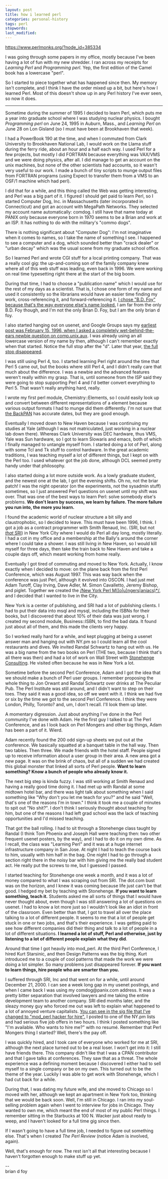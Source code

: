 ```yaml
---
layout: post
title: how i learned perl
categories: personal-history
tags: perl
stopwords:
last_modified:
---
```


https://www.perlmonks.org/?node_id=385334

<p>
I was going through some papers in my office, mostly because
I've been having a lot of fun with my new shredder.  I ran
across my receipts for <i>Learning Perl</i> and
<i>Programming perl</i>. Yep, the first edition of the Camel
book has a lowercase "perl".
</p><p>
So I started to piece together what has happened since then.
My memory isn't complete, and I think I have the order mixed
up a bit, but here's how I learned Perl.  Most of this doesn't
show up in any Perl history I've ever seen, so now it does.
</p><hr><p>
Sometime during the summer of 1995 I decided to learn Perl,
which puts me a year into graduate school where I was
studying nuclear physics.  I bought <i>Programming perl</i>
on June 24, 1995 in Auburn, Mass., and <i>Learning Perl</i> on June 28
on Lon Gisland (so I must have been at Brookhaven that week).
</p>
<readmore>
<p>
I had a PowerBook 190 at the time, and when I commuted from
Clark University to Brookhaven National Lab, I would work on
the Llama stuff during the ferry ride, about an hour and a
half each way. I used Perl for a few projects, but mostly I
did FORTRAN because everything was VAX/VMS and we were doing
physics, after all.  I did manage to get an account on the
unix machines, but none of the other scientists had
accounts, so it wasn't very useful to our work.  I made a
bunch of tiny scripts to munge output files from FORTRAN
programs (using Expect to transfer them from a VMS to an
OSF/1 machine which had perl).
</p><p>
I did that for a while, and this thing called the Web was
getting interesting, and Perl was a big part of it.  I
figured I should get paid to learn Perl, so I started
Computer Dog, Inc. in Massachusetts (later incorporated in
Connecticut) and got an account with MegaPath Networks.
They selected my account name automatically: comdog.  I
still have that name today at PANIX only because everyone
born in 1970 seems to be a Brian and work at an ISP.  It has
nothing to do with the military's "commo dogs".
</p><p>
There is nothing significant about "Computer Dog": I'm not
imaginative when it comes to names, so I take the name of
something I see.  I happened to see a computer and a dog,
which sounded better than "crack dealer" or "urban decay"
which was the usual scene from my graduate school office.
</p><p>
So I learned Perl and wrote CGI stuff for a local printing
company. That was a really cool gig:  the up-and-coming son
of the family company knew where all of this web stuff was
leading, even back in 1996.  We were working on real time
typesetting right there at the start of the big boom.
</p><p>
During that time, I had to choose a "publication name" which
I would use for the rest of my days as a scientist. That is,
I chose one form of my name and used it consistently so the
librarians would have an easier time finding my work,
cross-referencing it, and forward-referencing it.  <a
href="http://www.clarku.edu/~chem/faculty/brenner.htm">I
chose "B.D. Foy" because that's the way everyone else's name
looked.</a> I am far from the only B.D. Foy though, and I'm
not the only Brian D. Foy, but I am the only brian d foy.
</p><p>
I also started hanging out on usenet, and Google Groups says
my <a
href="http://groups.google.com/groups?q=author:brian+author:d+author:foy&hl=en&lr=&ie=UTF-8&as_drrb=b&as_mind=1&as_minm=1&as_miny=1996&as_maxd=31&as_maxm=3&as_maxy=1996&selm=4g0138%24hgr%40black.clarku.edu&rnum=9"
>earliest post was
February 15, 1996, when I asked a completely
wet-behind-the-ears newbie question on comp.unix.aux</a>.  I
was already using an all lowercase version of my name by
then, although I can't remember exactly when that started.
Notice the full stop after the "d".  Later that year,
<a href="http://groups.google.com/groups?hl=en&lr=&ie=ISO-8859-1&as_drrb=b&q=author%3Abrian+author%3Ad+author%3Afoy&btnG=Search&as_mind=1&as_minm=6&as_miny=1996&as_maxd=14&as_maxm=9&as_maxy=1996"
>the full stop disappeared</a>.
</p><p>
I was still using Perl 4, too.  I started learning Perl
right around the time that Perl 5 came out, but the
books where still Perl 4, and I didn't really care
that much about the difference.  I was a newbie and the
advanced features weren't really within my grasp.   That is,
until someone from the ISP said they were going to stop
supporting Perl 4 and I'd better convert everything to
Perl 5. That wasn't really anything hard, really.
</p><p>
I wrote my first perl module, Chemistry::Elements, so
I could easily look up and convert between different
representations of a element because various output
formats I had to munge did them differently. I'm not
sure that <a href="http://history.perl.org/backpan/modules/by-authors/id/B/BD/BDFOY/"
>the BackPAN</a> has accurate dates, but they are good enough.
</p><p>
Eventually I moved down to New Haven because I was
continuing my studies at Yale (although I was not
matriculated, just working in a nuclear lab down there).
Whereas Clark University was DEC hardware, thus VMS, Yale
was Sun hardware, so I got to learn Slowaris and emacs, both
of which I finally managed to untangle myself from.  I
started doing a lot of Perl, along with some Tcl and Tk
stuff to control hardware.  In the great academic traditions,
I was teaching myself a lot of different things, but I kept
on with the Perl too.  I used whatever got the job done, although
DCL seemed pretty handy under that philosophy.
</p><p>
I also started doing a lot more outside work.  As a lowly
graduate student, and the newest one at the lab, I got the
evening shifts.  Oh no, not the briar patch!  I was the
night operator (on the experiments, not the sysadmin stuff)
sometimes, so I just answered Perl questions on usenet until
my shift was over.  That was one of the best ways to learn
Perl: solve somebody else's problems.  <b>We don't learn by
success, we learn by failure.  The more failure you run
into, the more you learn.</b>
</p><p>
I found the academic world of nuclear structure a bit silly
and claustrophobic, so I decided to leave. This must have been
1996, I think.  I got a job as a contract programmer with
Smith Renaud, Inc. (SRI, but not <a href="http://www.sri.com/"
><i>that</i> SRI</a>) in New York City where I would do Perl
all day long, mostly literally. I had a cot in my office and
a membership at the Bally's around the corner where I could
take a shower.  I was still living in New Haven, so I would
kill myself for three days, then take the train back to New
Haven and take a couple days off, which meant working from
home really.
</p><p>
Eventually I got tired of commuting and moved to New York.
Actually, I know exactly when I decided to move: on the
plane back from the first Perl Conference, which was August
1997.  This was way back when the conference was just Perl,
although it evolved into OSCON.  I had just met Adam Turoff,
Clay Irving, Dave Adler, M. Simon Cavalletto, Jeremy Bishop,
and piglet.  Together we created the <a
href="http://ny.pm.org/">/New York Perl
M((o|u)ngers|aniacs)*/</a>, and I decided that I wanted to
live in the City.
</p><p>
New York is a center of publishing, and SRI had a lot of
publishing clients.  I had to put their data into msql
and mysql, including the ISBNs for their books, but I
discovered that about 10% of their data was just wrong.
I created my second module, Business::ISBN, to find
the bad data.  It found just about all of them, and this
made the clients very happy.
</p><p>
So I worked really hard for a while, and kept plugging at
being a usenet answer man and hanging out with NY.pm so I
could learn all the cool restaurants and dives.  We invited
Randal Schwartz to hang out with us.  He was a big name
from the two books on Perl (THE two, because I think that's
all there was then) and had a lot of work on Wall Street with
<a href="http://www.stonehenge.com">Stonehenge Consulting</a>.
He visited often because he was in New York a lot.
</p><p>
Sometime before the second Perl Conference, Adam and I got
the idea that we should make a bunch of Perl user groups. I
remember proposing the whole thing to Jon Orwant and Randal
Schwartz over drinks at The Peculiar Pub.  The Perl
Institute was still around, and I didn't want to step on
their toes.  They said it was a good idea, so off we went
with it. I think we had five or six by the time we got to
the second Perl Conference.  I think they were London, Philly, Toronto? and, um, I don't recall.  I'll look them up later.
</p><p>
A momentary digression.  Just about anything I've done in
the Perl community I've done with Adam.  He the first guy I
talked to at The Perl Conference, and as I look back on Perl
Mongers and other big things, Adam has been a part of it.
Wierd.
</p><p>
Adam recently found the 200 odd sign-up sheets we put out
at the conference.  We basically squatted at a banquet table
in the hall way. Then two tables.  Then three.  We made friends
with the hotel staff.  People signed up to receive information
about a user group in their area.  A new area got a new
page.  It was on the brink of chaos, but all of a sudden
we had created this global monster that linked all sorts of Perl
people.  <b>Want to learn something? Know a bunch of people
who already know it.</b>
</p><p>
The next big step is kinda fuzzy.  I was still working at
Smith Renaud and having a really good time doing it. I
had met up with Randal at some midtown hotel bar, and there was
light talk about something when I said something like "Why don't
you let me teach for you?" and he said "Well, that's one of the
reasons I'm in town."  I think it took me a couple of minutes to
spit out "No shit?".  I don't think I seriously thought about
teaching for him, but one of the reasons I had left grad school
was the lack of teaching opportunities and I'd missed teaching.
</p><p>
That got the ball rolling.  I had to sit through a Stonehenge
class taught by Randal (I think Tom Phoenix and Joseph Hall
were teaching then: two other frequent usenet posters, by the way),
and I had to do it on my own dime.  As I recall, the class was
"Learning Perl" and it was at a huge internet infrastructure company
in San Jose.  At night I had to teach the course back to him, usually
with him half in the bag.  One night I had to go through a section
right there in the noisy bar with him giving me the really bad
student act.  He really put the screws to me, but I guessed I
passed.
</p><p>
I started teaching for Stonehenge one week a month, and it
was a lot of money compared to what I was scraping out from
SRI.  The dot.com bust was on the horizon, and I knew it
was coming because life just can't be that good.  I hedged
my bet by teaching with Stonehenge.  <b>If you want to learn
something, teach it.</b>  Students asked me all sorts of
things that I would have never thought about, even though
I was still answering a lot of questions on usenet.  I had
to know a lot more just so I wouldn't look like an idiot
in front of the classroom.  Even better than that, I got
to travel all over the place talking to a lot of different
people.  It seems to me that a lot of people get stuck in
one or two jobs, and that's their experience.  I was getting
paid to see how different companies did their thing and talk
to a lot of people in a lot of different situations. <b>I learned
a lot of stuff, Perl and otherwise, just by listening to a lot
of different people explain what they did</b>.
</p><p>
Around that time I got heavily into mod_perl.  At the third
Perl Conference, I hired Kurt Starsinic, and then Design
Patterns was the big thing.  Kurt introduced me to a couple
of cool patterns that made the work we were doing a lot
simpler.  So many problems just disappeared forever.  <b>If you
want to learn things, hire people who are smarter than you.</b>
</p><p>
I suffered through SRI, Inc and  that went on for a while,
until around December 21, 2000.  I can see a week long
gap in my usenet postings, and when I came back I was
using my comdog@panix.com address.  It was a pretty bitter
separation that involved lawyers and me taking the entire
development team to another company.  SRI died months later,
and the sleazy money guy who forced me out was left to
explain what happened to a lot of annoyed venture capitalists.
<a href="http://groups.google.com/groups?q=author:brian+author:d+author:foy&hl=en&lr=&ie=UTF-8&as_drrb=b&as_mind=16&as_minm=12&as_miny=2000&as_maxd=31&as_maxm=12&as_maxy=2000&selm=comdog-B0C54A.16350828122000%40news.panix.com&rnum=3"
>You can see in the sig file that I've changed to "mod_perl hacker
for hire".</a>  I posted to one of the NY.pm lists and had serious five
job offers in two hours.  I think I posted something like "I'm available.
Who wants to hire me?" with no resum&eacute;.  Remember that Perl Mongers
thing I started?  Well, there's the pay off.
</p><p>
I was quickly hired, and I took care of everyone who worked for
me at SRI, although the next place turned out to be a real loser.
I won't get into it: I still have friends there. This company
didn't like that I was a CPAN contributor and that I gave talks
at conferences.  They saw that as a threat. The whole experience
was a defining moment because I discovered I either had to
sell myself to a single company or be on my own.  This turned
out to be the theme of the year.  Luckily I was able to get work
with Stonehenge, which I had cut back for a while.
</p><p>
During that, I was dating my future wife, and she moved to Chicago so I
moved with her, although we kept an apartment in New York too,
thinking that we would be back soon.  Well, I'm still in Chicago.
I ran into my soul-selling problem again when I went to interview
for jobs in Chicago.  They wanted to own me, which meant the end
of most of my public Perl things.  I remember sitting in the Starbucks
at 100 N. Wacker just about ready to weep, and I haven't looked for
a full time gig since then.
</p><p>
If I wasn't going to have a full time job, I needed to figure out
something else.  That's when I created <i>The Perl Review</i> (notice
Adam is involved, again).
</p><p>
Well, that's enough for now.  The rest isn't all that interesting because I haven't forgotten enough to make stuff up yet.
</p>
</readmore>

<!-- Node text goes above. Div tags should contain sig only -->
<div class="pmsig"><div class="pmsig-366986">
-- <br />
brian d foy <bdfoy@cpan.org>
</div></div>
